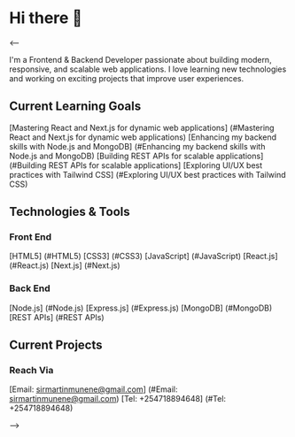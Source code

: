 # Hi there 👋
<--

 I'm a Frontend & Backend Developer passionate about building modern, responsive, and scalable web applications. I love learning new technologies and working on exciting projects that improve user experiences.

## Current Learning Goals

[Mastering React and Next.js for dynamic web applications] (#Mastering React and Next.js for dynamic web applications)
[Enhancing my backend skills with Node.js and MongoDB] (#Enhancing my backend skills with Node.js and MongoDB)
[Building REST APIs for scalable applications] (#Building REST APIs for scalable applications]
[Exploring UI/UX best practices with Tailwind CSS] (#Exploring UI/UX best practices with Tailwind CSS)

## Technologies & Tools

### Front End

[HTML5] (#HTML5)
[CSS3] (#CSS3)
[JavaScript] (#JavaScript)
[React.js] (#React.js)
[Next.js] (#Next.js)

### Back End

[Node.js] (#Node.js)
[Express.js] (#Express.js)
[MongoDB] (#MongoDB)
[REST APIs] (#REST APIs)

## Current Projects

### Reach Via
[Email: sirmartinmunene@gmail.com] (#Email: sirmartinmunene@gmail.com)
[Tel: +254718894648] (#Tel: +254718894648)

-->
